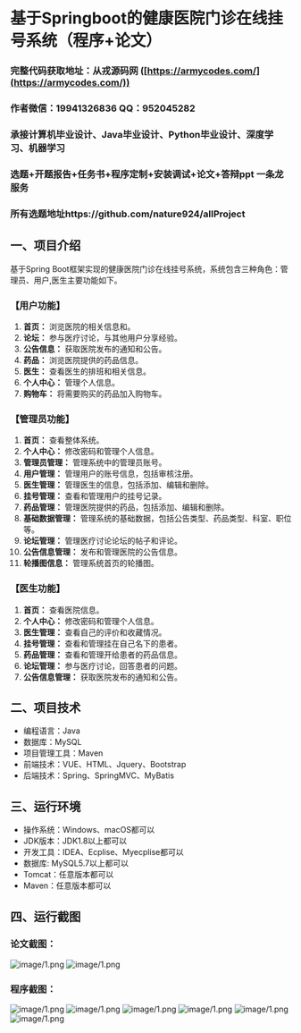 基于Springboot的健康医院门诊在线挂号系统（程序+论文）
=
### 完整代码获取地址：从戎源码网 ([https://armycodes.com/](https://armycodes.com/))
### 作者微信：19941326836  QQ：952045282 
### 承接计算机毕业设计、Java毕业设计、Python毕业设计、深度学习、机器学习
### 选题+开题报告+任务书+程序定制+安装调试+论文+答辩ppt 一条龙服务
### 所有选题地址https://github.com/nature924/allProject

一、项目介绍
---
基于Spring Boot框架实现的健康医院门诊在线挂号系统，系统包含三种角色：管理员、用户,医生主要功能如下。

### 【用户功能】

1. **首页：** 浏览医院的相关信息和。
2. **论坛：** 参与医疗讨论，与其他用户分享经验。
3. **公告信息：** 获取医院发布的通知和公告。
4. **药品：** 浏览医院提供的药品信息。
5. **医生：** 查看医生的排班和相关信息。
6. **个人中心：** 管理个人信息。
7. **购物车：** 将需要购买的药品加入购物车。

### 【管理员功能】

1. **首页：** 查看整体系统。
2. **个人中心：** 修改密码和管理个人信息。
3. **管理员管理：** 管理系统中的管理员账号。
4. **用户管理：** 管理用户的账号信息，包括审核注册。
5. **医生管理：** 管理医生的信息，包括添加、编辑和删除。
6. **挂号管理：** 查看和管理用户的挂号记录。
7. **药品管理：** 管理医院提供的药品，包括添加、编辑和删除。
8. **基础数据管理：** 管理系统的基础数据，包括公告类型、药品类型、科室、职位等。
9. **论坛管理：** 管理医疗讨论论坛的帖子和评论。
10. **公告信息管理：** 发布和管理医院的公告信息。
11. **轮播图信息：** 管理系统首页的轮播图。

### 【医生功能】

1. **首页：** 查看医院信息。
2. **个人中心：** 修改密码和管理个人信息。
3. **医生管理：** 查看自己的评价和收藏情况。
4. **挂号管理：** 查看和管理挂在自己名下的患者。
5. **药品管理：** 查看和管理开给患者的药品信息。
6. **论坛管理：** 参与医疗讨论，回答患者的问题。
7. **公告信息管理：** 获取医院发布的通知和公告。






二、项目技术
---
- 编程语言：Java
- 数据库：MySQL
- 项目管理工具：Maven
- 前端技术：VUE、HTML、Jquery、Bootstrap
- 后端技术：Spring、SpringMVC、MyBatis

三、运行环境
---
- 操作系统：Windows、macOS都可以
- JDK版本：JDK1.8以上都可以
- 开发工具：IDEA、Ecplise、Myecplise都可以
- 数据库: MySQL5.7以上都可以
- Tomcat：任意版本都可以
- Maven：任意版本都可以

四、运行截图
---
### 论文截图：
![image/1.png](limage/1.png)
![image/1.png](limage/2.png)

### 程序截图：
![image/1.png](image/1.png)
![image/1.png](image/2.png)
![image/1.png](image/3.png)
![image/1.png](image/4.png)
![image/1.png](image/5.png)
![image/1.png](image/6.png)



